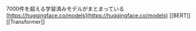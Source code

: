 
7000件を超える学習済みモデルがまとまっている
[https://huggingface.co/models](https://huggingface.co/models)
[[BERT]] [[Transformer]]
